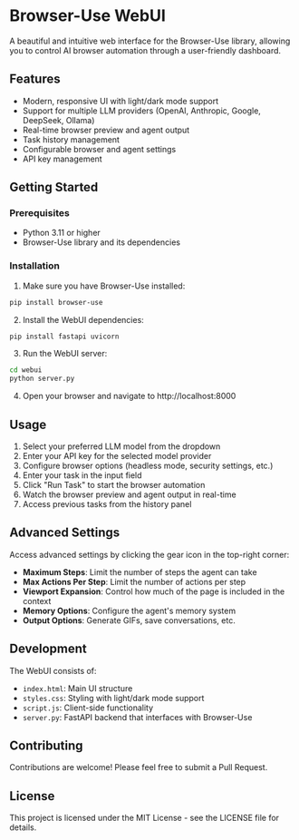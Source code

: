 # Browser-Use WebUI

A beautiful and intuitive web interface for the Browser-Use library, allowing you to control AI browser automation through a user-friendly dashboard.

## Features

- Modern, responsive UI with light/dark mode support
- Support for multiple LLM providers (OpenAI, Anthropic, Google, DeepSeek, Ollama)
- Real-time browser preview and agent output
- Task history management
- Configurable browser and agent settings
- API key management

## Getting Started

### Prerequisites

- Python 3.11 or higher
- Browser-Use library and its dependencies

### Installation

1. Make sure you have Browser-Use installed:

```bash
pip install browser-use
```

2. Install the WebUI dependencies:

```bash
pip install fastapi uvicorn
```

3. Run the WebUI server:

```bash
cd webui
python server.py
```

4. Open your browser and navigate to http://localhost:8000

## Usage

1. Select your preferred LLM model from the dropdown
2. Enter your API key for the selected model provider
3. Configure browser options (headless mode, security settings, etc.)
4. Enter your task in the input field
5. Click "Run Task" to start the browser automation
6. Watch the browser preview and agent output in real-time
7. Access previous tasks from the history panel

## Advanced Settings

Access advanced settings by clicking the gear icon in the top-right corner:

- **Maximum Steps**: Limit the number of steps the agent can take
- **Max Actions Per Step**: Limit the number of actions per step
- **Viewport Expansion**: Control how much of the page is included in the context
- **Memory Options**: Configure the agent's memory system
- **Output Options**: Generate GIFs, save conversations, etc.

## Development

The WebUI consists of:

- `index.html`: Main UI structure
- `styles.css`: Styling with light/dark mode support
- `script.js`: Client-side functionality
- `server.py`: FastAPI backend that interfaces with Browser-Use

## Contributing

Contributions are welcome! Please feel free to submit a Pull Request.

## License

This project is licensed under the MIT License - see the LICENSE file for details.